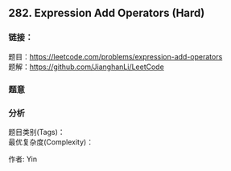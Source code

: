 ## 282. Expression Add Operators (Hard)

### **链接**：
题目：https://leetcode.com/problems/expression-add-operators  
题解：https://github.com/JianghanLi/LeetCode

### **题意**



### **分析**  
题目类别(Tags)：  
最优复杂度(Complexity)：  



作者: Yin
